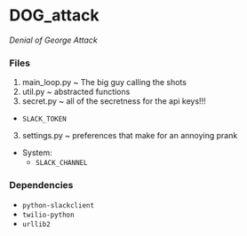 # DOG_attack
_Denial of George Attack_

### Files

1. main_loop.py ~ The big guy calling the shots
2. util.py ~ abstracted functions
3. secret.py ~ all of the secretness for the api keys!!!
  * `SLACK_TOKEN`
3. settings.py ~ preferences that make for an annoying prank
  * System:
    * `SLACK_CHANNEL`

### Dependencies

* `python-slackclient`
* `twilio-python`
* `urllib2`
